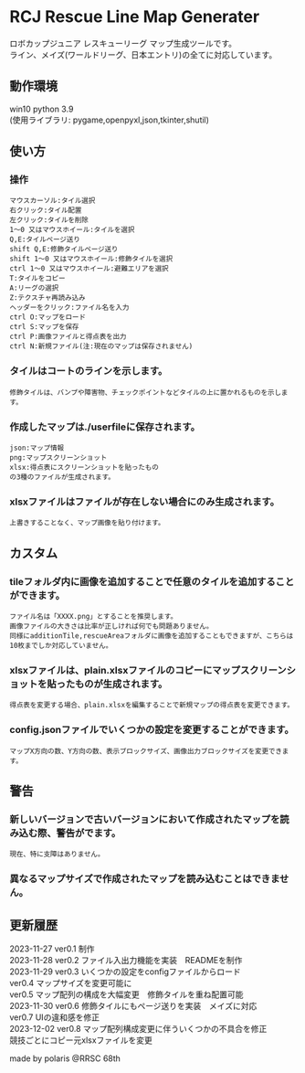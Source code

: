# RCJ Rescue Line Map Generater
ロボカップジュニア レスキューリーグ マップ生成ツールです。  
ライン、メイズ(ワールドリーグ、日本エントリ)の全てに対応しています。  

## 動作環境
win10 python 3.9  
(使用ライブラリ: pygame,openpyxl,json,tkinter,shutil)  

## 使い方
### 操作  
    マウスカーソル:タイル選択  
    右クリック:タイル配置  
    左クリック:タイルを削除  
    1～0 又はマウスホイール:タイルを選択  
    Q,E:タイルページ送り  
    shift Q,E:修飾タイルページ送り  
    shift 1～0 又はマウスホイール:修飾タイルを選択  
    ctrl 1～0 又はマウスホイール:避難エリアを選択  
    T:タイルをコピー  
    A:リーグの選択  
    Z:テクスチャ再読み込み  
    ヘッダーをクリック:ファイル名を入力  
    ctrl O:マップをロード  
    ctrl S:マップを保存  
    ctrl P:画像ファイルと得点表を出力  
    ctrl N:新規ファイル(注:現在のマップは保存されません)  
### タイルはコートのラインを示します。  
    修飾タイルは、バンプや障害物、チェックポイントなどタイルの上に置かれるものを示します。  
### 作成したマップは./userfileに保存されます。  
    json:マップ情報  
    png:マップスクリーンショット  
    xlsx:得点表にスクリーンショットを貼ったもの  
    の3種のファイルが生成されます。  
### xlsxファイルはファイルが存在しない場合にのみ生成されます。 
    上書きすることなく、マップ画像を貼り付けます。  

## カスタム
### tileフォルダ内に画像を追加することで任意のタイルを追加することができます。  
    ファイル名は「XXXX.png」とすることを推奨します。  
    画像ファイルの大きさは比率が正しければ何でも問題ありません。  
    同様にadditionTile,rescueAreaフォルダに画像を追加することもできますが、こちらは10枚までしか対応していません。  
### xlsxファイルは、plain.xlsxファイルのコピーにマップスクリーンショットを貼ったものが生成されます。  
    得点表を変更する場合、plain.xlsxを編集することで新規マップの得点表を変更できます。  
### config.jsonファイルでいくつかの設定を変更することができます。  
    マップX方向の数、Y方向の数、表示ブロックサイズ、画像出力ブロックサイズを変更できます。  

## 警告
### 新しいバージョンで古いバージョンにおいて作成されたマップを読み込む際、警告がでます。  
    現在、特に支障はありません。  
### 異なるマップサイズで作成されたマップを読み込むことはできません。  

## 更新履歴
2023-11-27  ver0.1  制作  
2023-11-28  ver0.2  ファイル入出力機能を実装　READMEを制作  
2023-11-29  ver0.3  いくつかの設定をconfigファイルからロード  
            ver0.4  マップサイズを変更可能に  
            ver0.5  マップ配列の構成を大幅変更　修飾タイルを重ね配置可能  
2023-11-30  ver0.6  修飾タイルにもページ送りを実装　メイズに対応  
            ver0.7  UIの違和感を修正  
2023-12-02  ver0.8  マップ配列構成変更に伴ういくつかの不具合を修正  
                    競技ごとにコピー元xlsxファイルを変更  

made by polaris @RRSC 68th